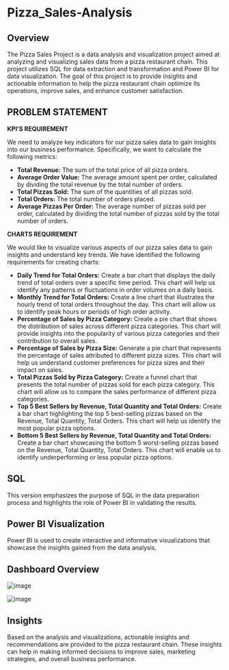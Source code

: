# Pizza_Sales-Analysis

## Overview

The Pizza Sales Project is a data analysis and visualization project aimed at analyzing and visualizing sales data from a pizza restaurant chain. This project utilizes SQL for data extraction and transformation and Power BI for data visualization. The goal of this project is to provide insights and actionable information to help the pizza restaurant chain optimize its operations, improve sales, and enhance customer satisfaction.

## PROBLEM STATEMENT
**KPI'S REQUIREMENT**

We need to analyze key indicators for our pizza sales data to gain insights into our business performance. Specifically, we want to calculate the following metrics:
* **Total Revenue:** The sum of the total price of all pizza orders.
* **Average Order Value:** The average amount spent per order, calculated by dividing the total revenue by the total number of orders.
* **Total Pizzas Sold:** The sum of the quantities of all pizzas sold.
* **Total Orders:** The total number of orders placed.
* **Average Pizzas Per Order:** The average number of pizzas sold per order, calculated by dividing the total number of pizzas sold by the total number of orders.

**CHARTS REQUIREMENT**

We would like to visualize various aspects of our pizza sales data to gain insights and understand key trends. We have identified the following requirements for creating charts:
* **Daily Trend for Total Orders:**
Create a bar chart that displays the daily trend of total orders over a specific time period. This chart will help us identify any patterns or fluctuations in order volumes on a daily basis.
* **Monthly Trend for Total Orders:**
Create a line chart that illustrates the hourly trend of total orders throughout the day. This chart will allow us to identify peak hours or periods of high order activity.
* **Percentage of Sales by Pizza Category:**
Create a pie chart that shows the distribution of sales across different pizza categories. This chart will provide insights into the popularity of various pizza categories and their contribution to overall sales.
* **Percentage of Sales by Pizza Size:**
Generate a pie chart that represents the percentage of sales attributed to different pizza sizes. This chart will help us understand customer preferences for pizza sizes and their impact on sales.
* **Total Pizzas Sold by Pizza Category:**
Create a funnel chart that presents the total number of pizzas sold for each pizza category. This chart
will allow us to compare the sales performance of different pizza categories.
* **Top 5 Best Sellers by Revenue, Total Quantity and Total Orders:**
Create a bar chart highlighting the top 5 best-selling pizzas based on the Revenue, Total Quantity, Total Orders. This chart will help us identify the most popular pizza options.
* **Bottom 5 Best Sellers by Revenue, Total Quantity and Total Orders:**
Create a bar chart showcasing the bottom 5 worst-selling pizzas based on the Revenue, Total Quantity, Total Orders. This chart will enable us to identify underperforming or less popular pizza options.

## SQL

This version emphasizes the purpose of SQL in the data preparation process and highlights the role of Power BI in validating the results.

## Power BI Visualization

Power BI is used to create interactive and informative visualizations that showcase the insights gained from the data analysis.

## Dashboard Overview

![image](https://github.com/user-attachments/assets/6ae4fd63-3309-40b3-a536-ea07ee401ec5)

![image](https://github.com/user-attachments/assets/a2cf12ce-7bad-44f2-b4d7-1bf93eb11a63)

## Insights

Based on the analysis and visualizations, actionable insights and recommendations are provided to the pizza restaurant chain. These insights can help in making informed decisions to improve sales, marketing strategies, and overall business performance.
